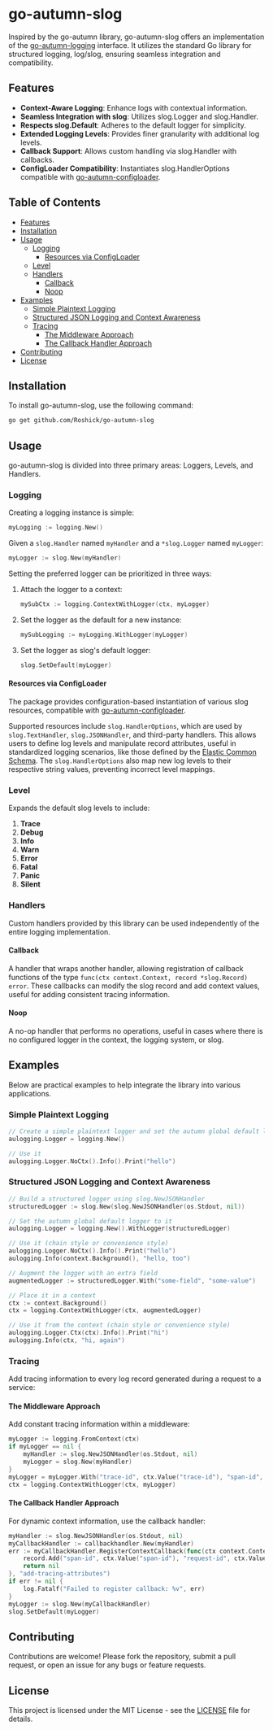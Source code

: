 # go-autumn-slog

Inspired by the go-autumn library, go-autumn-slog offers an implementation of the [go-autumn-logging](https://github.com/StephanHCB/go-autumn-logging) interface. It utilizes the standard Go library for structured logging, log/slog, ensuring seamless integration and compatibility.

## Features

- **Context-Aware Logging**: Enhance logs with contextual information.
- **Seamless Integration with slog**: Utilizes slog.Logger and slog.Handler.
- **Respects slog.Default**: Adheres to the default logger for simplicity.
- **Extended Logging Levels**: Provides finer granularity with additional log levels.
- **Callback Support**: Allows custom handling via slog.Handler with callbacks.
- **ConfigLoader Compatibility**: Instantiates slog.HandlerOptions compatible with [go-autumn-configloader](https://github.com/Roshick/go-autumn-configloader).

## Table of Contents

- [Features](#features)
- [Installation](#installation)
- [Usage](#usage)
    - [Logging](#logging)
        - [Resources via ConfigLoader](#resources-via-configloader)
    - [Level](#level)
    - [Handlers](#handlers)
        - [Callback](#callback)
        - [Noop](#noop)
- [Examples](#examples)
    - [Simple Plaintext Logging](#simple-plaintext-logging)
    - [Structured JSON Logging and Context Awareness](#structured-json-logging-and-context-awareness)
    - [Tracing](#tracing)
        - [The Middleware Approach](#the-middleware-approach)
        - [The Callback Handler Approach](#the-callback-handler-approach)
- [Contributing](#contributing)
- [License](#license)

## Installation

To install go-autumn-slog, use the following command:

```sh
go get github.com/Roshick/go-autumn-slog
```

## Usage

go-autumn-slog is divided into three primary areas: Loggers, Levels, and Handlers.

### Logging

Creating a logging instance is simple:

```go
myLogging := logging.New()
```

Given a `slog.Handler` named `myHandler` and a `*slog.Logger` named `myLogger`:

```go
myLogger := slog.New(myHandler)
```

Setting the preferred logger can be prioritized in three ways:

1. Attach the logger to a context:
   ```go
   mySubCtx := logging.ContextWithLogger(ctx, myLogger)
   ```

2. Set the logger as the default for a new instance:
   ```go
   mySubLogging := myLogging.WithLogger(myLogger)
   ```

3. Set the logger as slog's default logger:
   ```go
   slog.SetDefault(myLogger)
   ```

#### Resources via ConfigLoader

The package provides configuration-based instantiation of various slog resources, compatible with [go-autumn-configloader](https://github.com/Roshick/go-autumn-configloader).

Supported resources include `slog.HandlerOptions`, which are used by `slog.TextHandler`, `slog.JSONHandler`, and third-party handlers. This allows users to define log levels and manipulate record attributes, useful in standardized logging scenarios, like those defined by the [Elastic Common Schema](https://www.elastic.co/guide/en/ecs/current/index.html). The `slog.HandlerOptions` also map new log levels to their respective string values, preventing incorrect level mappings.

### Level

Expands the default slog levels to include:

1. **Trace**
2. **Debug**
3. **Info**
4. **Warn**
5. **Error**
6. **Fatal**
7. **Panic**
8. **Silent**

### Handlers

Custom handlers provided by this library can be used independently of the entire logging implementation.

#### Callback

A handler that wraps another handler, allowing registration of callback functions of the type `func(ctx context.Context, record *slog.Record) error`. These callbacks can modify the slog record and add context values, useful for adding consistent tracing information.

#### Noop

A no-op handler that performs no operations, useful in cases where there is no configured logger in the context, the logging system, or slog.

## Examples

Below are practical examples to help integrate the library into various applications.

### Simple Plaintext Logging

```go
// Create a simple plaintext logger and set the autumn global default logger to it
aulogging.Logger = logging.New()

// Use it
aulogging.Logger.NoCtx().Info().Print("hello")
```

### Structured JSON Logging and Context Awareness

```go
// Build a structured logger using slog.NewJSONHandler
structuredLogger := slog.New(slog.NewJSONHandler(os.Stdout, nil))

// Set the autumn global default logger to it
aulogging.Logger = logging.New().WithLogger(structuredLogger)

// Use it (chain style or convenience style)
aulogging.Logger.NoCtx().Info().Print("hello")
aulogging.Info(context.Background(), "hello, too")

// Augment the logger with an extra field
augmentedLogger := structuredLogger.With("some-field", "some-value")

// Place it in a context
ctx := context.Background()
ctx = logging.ContextWithLogger(ctx, augmentedLogger)

// Use it from the context (chain style or convenience style)
aulogging.Logger.Ctx(ctx).Info().Print("hi")
aulogging.Info(ctx, "hi, again")
```

### Tracing

Add tracing information to every log record generated during a request to a service:

#### The Middleware Approach

Add constant tracing information within a middleware:

```go
myLogger := logging.FromContext(ctx)
if myLogger == nil {
    myHandler := slog.NewJSONHandler(os.Stdout, nil)
    myLogger = slog.New(myHandler)
}
myLogger = myLogger.With("trace-id", ctx.Value("trace-id"), "span-id", ctx.Value("span-id"))
ctx = logging.ContextWithLogger(ctx, myLogger)
```

#### The Callback Handler Approach

For dynamic context information, use the callback handler:

```go
myHandler := slog.NewJSONHandler(os.Stdout, nil)
myCallbackHandler := callbackhandler.New(myHandler)
err := myCallbackHandler.RegisterContextCallback(func(ctx context.Context, record *slog.Record) error {
    record.Add("span-id", ctx.Value("span-id"), "request-id", ctx.Value("request-id"))
    return nil
}, "add-tracing-attributes")
if err != nil {
    log.Fatalf("Failed to register callback: %v", err)
}
myLogger := slog.New(myCallbackHandler)
slog.SetDefault(myLogger)
```

## Contributing

Contributions are welcome! Please fork the repository, submit a pull request, or open an issue for any bugs or feature requests.

## License

This project is licensed under the MIT License - see the [LICENSE](LICENSE) file for details.
